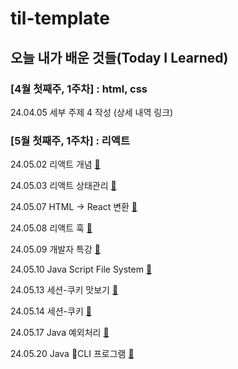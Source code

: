 # til-template

## 오늘 내가 배운 것들(Today I Learned)

### [4월 첫째주, 1주차] : html, css

24.04.05 세부 주제 4 작성 (상세 내역 링크)


### [5월 첫째주, 1주차] : 리액트

24.05.02 리액트 개념 [🌱](https://github.com/100-hours-a-week/theo-til/blob/main/May/2024-05-02.md)

24.05.03 리액트 상태관리 [🌱](https://github.com/100-hours-a-week/theo-til/blob/main/May/2024-05-03.md)

24.05.07 HTML -> React 변환 [🌱](https://github.com/100-hours-a-week/theo-til/blob/main/May/2024-05-07.md)

24.05.08 리액트 훅 [🌱](https://github.com/100-hours-a-week/theo-til/blob/main/May/2024-05-08.md)

24.05.09 개발자 특강 [🌱](https://github.com/100-hours-a-week/theo-til/blob/main/May/2024-05-09.md)

24.05.10 Java Script File System [🌱](https://github.com/100-hours-a-week/theo-til/blob/main/May/2024-05-10.md)

24.05.13 세션-쿠키 맛보기 [🌱](https://github.com/100-hours-a-week/theo-til/blob/main/May/2024-05-13.md)

24.05.14 세션-쿠키 [🌱](https://github.com/100-hours-a-week/theo-til/blob/main/May/2024-05-14.md)

24.05.17 Java 예외처리 [🌱](https://github.com/100-hours-a-week/theo-til/blob/main/May/2024-05-17.md)

24.05.20 Java CLI 프로그램 [🌱](https://github.com/100-hours-a-week/theo-til/blob/main/May/2024-05-20.md)
